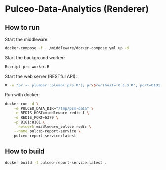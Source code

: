 # Pulceo-Data-Analytics (Renderer)

## How to run

Start the middleware:

```bash
docker-compose -f ../middleware/docker-compose.yml up -d
```

Start the background worker:

```bash
Rscript prs-worker.R
```

Start the web server (RESTful API):

```bash
R -e "pr <- plumber::plumb('prs.R'); pr\$run(host='0.0.0.0', port=8181)"
```

Run with docker:

```bash
docker run -d \
    -e PULCEO_DATA_DIR="/tmp/psm-data" \
    -e REDIS_HOST=middleware-redis-1 \
    -e REDIS_PORT=6379 \
    -p 8181:8181 \
    --network middleware_pulceo-redis \
    --name pulceo-report-service \
    pulceo-report-service:latest
```

## How to build

```bash
docker build -t pulceo-report-service:latest .
```